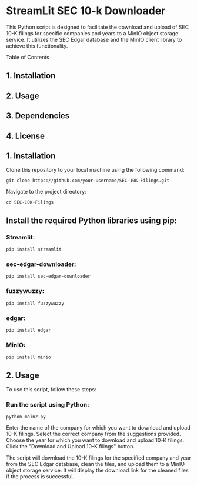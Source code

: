 # StreamLit SEC 10-k Downloader
This Python script is designed to facilitate the download and upload of SEC 10-K filings for specific companies and years to a MinIO object storage service. It utilizes the SEC Edgar database and the MinIO client library to achieve this functionality.

Table of Contents

## 1. Installation
## 2. Usage
## 3. Dependencies
## 4. License

## 1. Installation

Clone this repository to your local machine using the following command:
```
git clone https://github.com/your-username/SEC-10K-Filings.git
```
Navigate to the project directory:
```
cd SEC-10K-Filings
```

## Install the required Python libraries using pip:
### Streamlit:
```
pip install streamlit
```
### sec-edgar-downloader:
```
pip install sec-edgar-downloader
```
### fuzzywuzzy:
```
pip install fuzzywuzzy
```
### edgar:
```
pip install edgar
```
### MinIO:
```
pip install minio
```

## 2. Usage

To use this script, follow these steps:
### Run the script using Python:
```
python main2.py
```

Enter the name of the company for which you want to download and upload 10-K filings.
Select the correct company from the suggestions provided.
Choose the year for which you want to download and upload 10-K filings.
Click the "Download and Upload 10-K filings" button.

The script will download the 10-K filings for the specified company and year from the SEC Edgar database, clean the files, and upload them to a MinIO object storage service. It will display the download link for the cleaned files if the process is successful.
